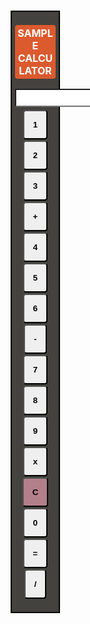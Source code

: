 <html>
<head>
	<title>Sample Calculator</title>
</head>

<style>
.abc{
  width: 13%;
	margin-left: 16cm;
	margin-top: 4cm;
  border:2px solid black;
  padding: 5px;
  text-align: center;
  background-color: #43423E;
}

.calculator{

}

.box{
  padding: 14px;
  border-radius: 4px;
  margin-bottom: 2px;
  font-weight: bolder;
}

.a{
  padding: 2px;
  padding-top: 5px;
  padding-bottom: 5px;
  margin-bottom: 5px;
  border-radius: 2px;
}

p{
  font-weight: bold;
  background-color: #DB5A2E;
  color: white;
  border-radius: 4px;
  font-size: 16px;
  padding: 3px;
}

.box1{
  padding: 14px;
  border-radius: 4px;
  margin-bottom: 2px;
  font-weight: bolder;
  background-color: #B37F8B;
}

</style>

<link rel="stylesheet" href="https://stackpath.bootstrapcdn.com/bootstrap/4.3.1/css/bootstrap.min.css" integrity="sha384-ggOyR0iXCbMQv3Xipma34MD+dH/1fQ784/j6cY/iJTQUOhcWr7x9JvoRxT2MZw1T" crossorigin="anonymous">
<script src="https://stackpath.bootstrapcdn.com/bootstrap/4.3.1/js/bootstrap.min.js" integrity="sha384-JjSmVgyd0p3pXB1rRibZUAYoIIy6OrQ6VrjIEaFf/nJGzIxFDsf4x0xIM+B07jRM" crossorigin="anonymous"></script>
<body>


<div class="abc" id='calc-contain'>
  <div id="agh">
    <p>SAMPLE CALCULATOR</p>
  </div>
	<form name="Calculator">
	  <input class="a" type="text" name="answer" placeholder="">
	  <br>
	  <input class="box" type="button" value="1" onclick="Calculator.answer.value +='1'"/>
  	  <input class="box" type="button" value="2" onclick="Calculator.answer.value +='2'"/>
   	  <input class="box" type="button" value="3" onclick="Calculator.answer.value +='3'"/>
   	  <input class="box" type="button" value="+" onclick="Calculator.answer.value +='+'"/>
   	  <br>
  	  <input class="box" type="button" value="4" onclick="Calculator.answer.value +='4'"/>
   	  <input class="box" type="button" value="5" onclick="Calculator.answer.value +='5'"/>
   	  <input class="box" type="button" value="6" onclick="Calculator.answer.value +='6'"/>
   	  <input class="box" type="button" value="-" onclick="Calculator.answer.value +='-'"/>
   	  <br>
   	  <input class="box" type="button" value="7" onclick="Calculator.answer.value +='7'"/>
   	  <input class="box" type="button" value="8" onclick="Calculator.answer.value +='8'"/>
   	  <input class="box" type="button" value="9" onclick="Calculator.answer.value +='9'"/>
   	  <input class="box" type="button" value="x" onclick="Calculator.answer.value +='*'"/>
   	  <br>
   	  <input class="box1" type="button" value="C" onclick="Calculator.answer.value =''"/>
   	  <input class="box" type="button" value="0" onclick="Calculator.answer.value +='0'"/>
   	  <input class="box" type="button" value="=" onclick="Calculator.answer.value = eval(Calculator.answer.value)"/>
   	  <input class="box" type="button" value="/" onclick="Calculator.answer.value +='/'"/>
   	  <br>
	</form>

</div>


</body>
</html>
